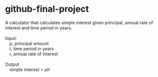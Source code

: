 # github-final-project
A calculator that calculates simple interest given principal, annual rate of interest and time period in years.<br><br>
Input:<br>
&emsp;p, principal amount<br>
&emsp;t, time period in years<br>
&emsp;r, annual rate of interest<br><br>
Output<br>
&emsp;simple interest = p*t*r
